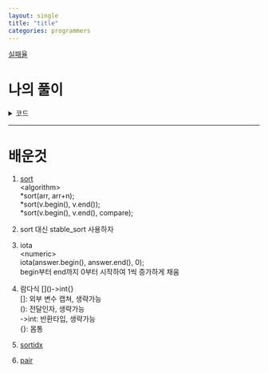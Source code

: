 ```yaml
---
layout: single
title: "title"
categories: programmers
---
```

[실패율](https://programmers.co.kr/learn/courses/30/lessons/42889)

# 나의 풀이
<details markdown="1">
<summary>코드</summary>

```c++
#include <iostream>
#include <vector>
#include <algorithm>
#include <numeric>

using namespace std;

vector<int> solution(int N, vector<int> stages) {
    vector<int> count(N+2);
    vector<float> fail(N+1);
    vector<int> answer(N);

    for(int i = 0; i < stages.size(); i++) {
        count[stages[i]]++;
    }
    for(int i = 0; i < fail.size(); i++) {
        int countSoFar = 0;
        for(int j = 0; j < i; j++) {
            countSoFar += count[j];
        }
        fail[i] =  (float)count[i] / (stages.size() - countSoFar);
    }

    iota(answer.begin(), answer.end(), 1);
    stable_sort(answer.begin(), answer.end(), [&fail](int a, int b){return fail[a] > fail[b];});
    
    return answer;
}
```
</details>

---
# 배운것
1. [sort](https://blockdmask.tistory.com/178)  
&lt;algorithm&gt;  
*sort(arr, arr+n);  
*sort(v.begin(), v.end());  
*sort(v.begin(), v.end(), compare);

2. sort 대신 stable_sort 사용하자  
3. iota  
&lt;numeric&gt;  
iota(answer.begin(), answer.end(), 0);  
begin부터 end까지 0부터 시작하여 1씩 증가하게 채움  
4. 람다식 \[\]()->int{}  
\[\]: 외부 변수 캡쳐, 생략가능  
(): 전달인자, 생략가능  
->int: 반환타입, 생략가능  
{}: 몸통  
5. [sortidx](https://stackoverflow.com/questions/1577475/c-sorting-and-keeping-track-of-indexes)
6. [pair](https://blockdmask.tistory.com/64)
